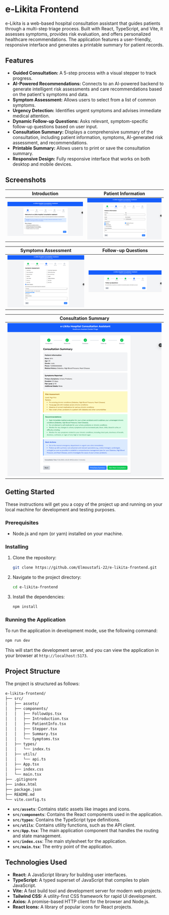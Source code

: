 # e-Likita Frontend

e-Likita is a web-based hospital consultation assistant that guides patients through a multi-step triage process. Built with React, TypeScript, and Vite, it assesses symptoms, provides risk evaluation, and offers personalized healthcare recommendations. The application features a user-friendly, responsive interface and generates a printable summary for patient records.

## Features

*   **Guided Consultation:** A 5-step process with a visual stepper to track progress.
*   **AI-Powered Recommendations:** Connects to an AI-powered backend to generate intelligent risk assessments and care recommendations based on the patient's symptoms and data.
*   **Symptom Assessment:** Allows users to select from a list of common symptoms.
*   **Urgency Detection:** Identifies urgent symptoms and advises immediate medical attention.
*   **Dynamic Follow-up Questions:** Asks relevant, symptom-specific follow-up questions based on user input.
*   **Consultation Summary:** Displays a comprehensive summary of the consultation, including patient information, symptoms, AI-generated risk assessment, and recommendations.
*   **Printable Summary:** Allows users to print or save the consultation summary.
*   **Responsive Design:** Fully responsive interface that works on both desktop and mobile devices.

## Screenshots

| Introduction | Patient Information |
| :---: | :---: |
| ![Introduction Page](./screenshots/introduction.png) | ![Patient Info Page](./screenshots/patient-info.png) |

| Symptoms Assessment | Follow-up Questions |
| :---: | :---: |
| ![Symptoms Page](./screenshots/symptoms.png) | ![Follow-ups Page](./screenshots/follow-ups.png) |

| Consultation Summary |
| :---: |
| ![Summary Page](./screenshots/summary.png) |

## Getting Started

These instructions will get you a copy of the project up and running on your local machine for development and testing purposes.

### Prerequisites

*   Node.js and npm (or yarn) installed on your machine.

### Installing

1.  Clone the repository:
    ```bash
    git clone https://github.com/Elmoustafi-22/e-likita-frontend.git
    ```
2.  Navigate to the project directory:
    ```bash
    cd e-likita-frontend
    ```
3.  Install the dependencies:
    ```bash
    npm install
    ```

### Running the Application

To run the application in development mode, use the following command:

```bash
npm run dev
```

This will start the development server, and you can view the application in your browser at `http://localhost:5173`.

## Project Structure

The project is structured as follows:

```
e-likita-frontend/
├── src/
│   ├── assets/
│   ├── components/
│   │   ├── FollowUps.tsx
│   │   ├── Introduction.tsx
│   │   ├── PatientInfo.tsx
│   │   ├── Stepper.tsx
│   │   ├── Summary.tsx
│   │   └── Symptoms.tsx
│   ├── types/
│   │   └── index.ts
│   ├── utils/
│   │   └── api.ts
│   ├── App.tsx
│   ├── index.css
│   └── main.tsx
├── .gitignore
├── index.html
├── package.json
├── README.md
└── vite.config.ts
```

*   **`src/assets`**: Contains static assets like images and icons.
*   **`src/components`**: Contains the React components used in the application.
*   **`src/types`**: Contains the TypeScript type definitions.
*   **`src/utils`**: Contains utility functions, such as the API client.
*   **`src/App.tsx`**: The main application component that handles the routing and state management.
*   **`src/index.css`**: The main stylesheet for the application.
*   **`src/main.tsx`**: The entry point of the application.

## Technologies Used

*   **React:** A JavaScript library for building user interfaces.
*   **TypeScript:** A typed superset of JavaScript that compiles to plain JavaScript.
*   **Vite:** A fast build tool and development server for modern web projects.
*   **Tailwind CSS:** A utility-first CSS framework for rapid UI development.
*   **Axios:** A promise-based HTTP client for the browser and Node.js.
*   **React Icons:** A library of popular icons for React projects.

